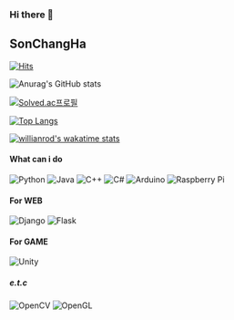 ### Hi there 👋

## SonChangHa


[![Hits](https://hits.seeyoufarm.com/api/count/incr/badge.svg?url=https%3A%2F%2Fgithub.com%2FSonChangHa%2Fhit-counter&count_bg=%2379C83D&title_bg=%23555555&icon=&icon_color=%23E7E7E7&title=hits&edge_flat=false)](https://hits.seeyoufarm.com)

![Anurag's GitHub stats](https://github-readme-stats.vercel.app/api?username=SonChangHa&&show_icons=true&theme=radical)

[![Solved.ac프로필](http://mazassumnida.wtf/api/v2/generate_badge?boj=jjang00198)](https://solved.ac/jjang00198)

[![Top Langs](https://github-readme-stats.vercel.app/api/top-langs/?username=SonChangHa&layout=compact)](https://github.com/anuraghazra/github-readme-stats)

[![willianrod's wakatime stats](https://github-readme-stats.vercel.app/api/wakatime?username=SonChangHa&layout=compact)](https://github.com/anuraghazra/github-readme-stats)

#### What can i do
![Python](https://img.shields.io/badge/python-3670A0?style=for-the-badge&logo=python&logoColor=ffdd54) 	![Java](https://img.shields.io/badge/java-%23ED8B00.svg?style=for-the-badge&logo=java&logoColor=white) ![C++](https://img.shields.io/badge/c++-%2300599C.svg?style=for-the-badge&logo=c%2B%2B&logoColor=white) ![C#](https://img.shields.io/badge/c%23-%23239120.svg?style=for-the-badge&logo=c-sharp&logoColor=white)
![Arduino](https://img.shields.io/badge/-Arduino-00979D?style=for-the-badge&logo=Arduino&logoColor=white) ![Raspberry Pi](https://img.shields.io/badge/-RaspberryPi-C51A4A?style=for-the-badge&logo=Raspberry-Pi)

#### For WEB
![Django](https://img.shields.io/badge/django-%23092E20.svg?style=for-the-badge&logo=django&logoColor=white) 	![Flask](https://img.shields.io/badge/flask-%23000.svg?style=for-the-badge&logo=flask&logoColor=white)

#### For GAME
![Unity](https://img.shields.io/badge/unity-%23000000.svg?style=for-the-badge&logo=unity&logoColor=white)

##### e.t.c
![OpenCV](https://img.shields.io/badge/opencv-%23white.svg?style=for-the-badge&logo=opencv&logoColor=white) ![OpenGL](https://img.shields.io/badge/OpenGL-%23FFFFFF.svg?style=for-the-badge&logo=opengl)

<!--
**SonChangHa/SonChangHa** is a ✨ _special_ ✨ repository because its `README.md` (this file) appears on your GitHub profile.

Here are some ideas to get you started:

- 🔭 I’m currently working on ...
- 🌱 I’m currently learning ...
- 👯 I’m looking to collaborate on ...
- 🤔 I’m looking for help with ...
- 💬 Ask me about ...
- 📫 How to reach me: ...
- 😄 Pronouns: ...
- ⚡ Fun fact: ...
-->
